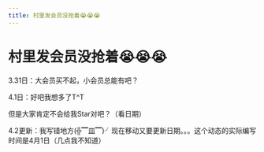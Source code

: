 ```yaml
---
title: 村里发会员没抢着😭😭😭
---
```


# 村里发会员没抢着😭😭😭

3.31日：大会员买不起，小会员总能有吧？

4.1日：好吧我想多了T^T

 但是大家肯定不会给我Star对吧？（看日期）

4.2更新：我写错地方(╬▔皿▔)╯现在移动又要更新日期。。。这个动态的实际编写时间是4月1日（几点我不知道）